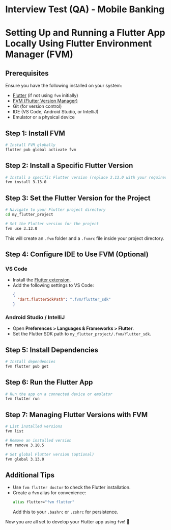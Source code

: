 # Interview Test (QA) - Mobile Banking

# Setting Up and Running a Flutter App Locally Using Flutter Environment Manager (FVM)

## Prerequisites

Ensure you have the following installed on your system:

- [Flutter](https://flutter.dev/docs/get-started/install) (if not using `fvm` initially)
- [FVM (Flutter Version Manager)](https://fvm.app/docs/getting_started/installation)
- Git (for version control)
- IDE (VS Code, Android Studio, or IntelliJ)
- Emulator or a physical device

## Step 1: Install FVM

```sh
# Install FVM globally
flutter pub global activate fvm
```

## Step 2: Install a Specific Flutter Version

```sh
# Install a specific Flutter version (replace 3.13.0 with your required version)
fvm install 3.13.0
```

## Step 3: Set the Flutter Version for the Project

```sh
# Navigate to your Flutter project directory
cd my_flutter_project

# Set the Flutter version for the project
fvm use 3.13.0
```

This will create an `.fvm` folder and a `.fvmrc` file inside your project directory.

## Step 4: Configure IDE to Use FVM (Optional)

### VS Code

- Install the [Flutter extension](https://marketplace.visualstudio.com/items?itemName=Dart-Code.flutter).
- Add the following settings to VS Code:
  ```json
  {
    "dart.flutterSdkPath": ".fvm/flutter_sdk"
  }
  ```

### Android Studio / IntelliJ

- Open **Preferences > Languages & Frameworks > Flutter**.
- Set the Flutter SDK path to `my_flutter_project/.fvm/flutter_sdk`.

## Step 5: Install Dependencies

```sh
# Install dependencies
fvm flutter pub get
```

## Step 6: Run the Flutter App

```sh
# Run the app on a connected device or emulator
fvm flutter run
```

## Step 7: Managing Flutter Versions with FVM

```sh
# List installed versions
fvm list

# Remove an installed version
fvm remove 3.10.5

# Set global Flutter version (optional)
fvm global 3.13.0
```

## Additional Tips

- Use `fvm flutter doctor` to check the Flutter installation.
- Create a `fvm` alias for convenience:
  ```sh
  alias flutter="fvm flutter"
  ```
  Add this to your `.bashrc` or `.zshrc` for persistence.

Now you are all set to develop your Flutter app using `fvm`! 🚀
